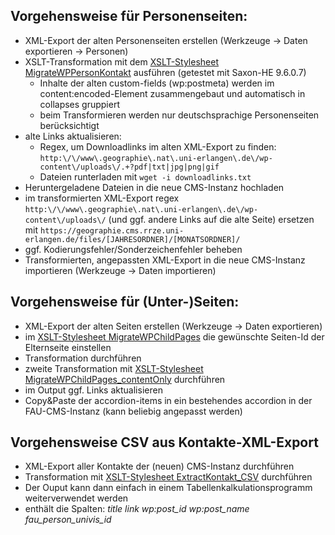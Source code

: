 ## Vorgehensweise für Personenseiten:
- XML-Export der alten Personenseiten erstellen (Werkzeuge -> Daten exportieren -> Personen)
- XSLT-Transformation mit dem [XSLT-Stylesheet MigrateWPPersonKontakt](MigrateWPPersonKontakt.xsl) ausführen (getestet mit Saxon-HE 9.6.0.7)
  - Inhalte der alten custom-fields (wp:postmeta) werden im content:encoded-Element zusammengebaut und automatisch in collapses gruppiert
  - beim Transformieren werden nur deutschsprachige Personenseiten berücksichtigt
- alte Links aktualisieren:
  - Regex, um Downloadlinks im alten XML-Export zu finden: `http:\/\/www\.geographie\.nat\.uni-erlangen\.de\/wp-content\/uploads\/.+?pdf|txt|jpg|png|gif`
  - Dateien runterladen mit `wget -i downloadlinks.txt`
- Heruntergeladene Dateien in die neue CMS-Instanz hochladen
- im transformierten XML-Export regex `http:\/\/www\.geographie\.nat\.uni-erlangen\.de\/wp-content\/uploads\/` (und ggf. andere Links auf die alte Seite) ersetzen mit `https://geographie.cms.rrze.uni-erlangen.de/files/[JAHRESORDNER]/[MONATSORDNER]/`
- ggf. Kodierungsfehler/Sonderzeichenfehler beheben
- Transformierten, angepassten XML-Export in die neue CMS-Instanz importieren (Werkzeuge -> Daten importieren)

## Vorgehensweise für (Unter-)Seiten:
- XML-Export der alten Seiten erstellen (Werkzeuge -> Daten exportieren)
- im [XSLT-Stylesheet MigrateWPChildPages](MigrateWPChildPages.xsl) die gewünschte Seiten-Id der Elternseite einstellen
- Transformation durchführen
- zweite Transformation mit [XSLT-Stylesheet MigrateWPChildPages_contentOnly](MigrateWPChildPages_contentOnly.xsl) durchführen
- im Output ggf. Links aktualisieren
- Copy&Paste der accordion-items in ein bestehendes accordion in der FAU-CMS-Instanz (kann beliebig angepasst werden)

## Vorgehensweise CSV aus Kontakte-XML-Export
- XML-Export aller Kontakte der (neuen) CMS-Instanz durchführen
- Transformation mit [XSLT-Stylesheet ExtractKontakt_CSV](ExtractKontakt_CSV.xsl) durchführen
- Der Ouput kann dann einfach in einem Tabellenkalkulationsprogramm weiterverwendet werden
- enthält die Spalten: *title link wp:post_id wp:post_name fau_person_univis_id*
